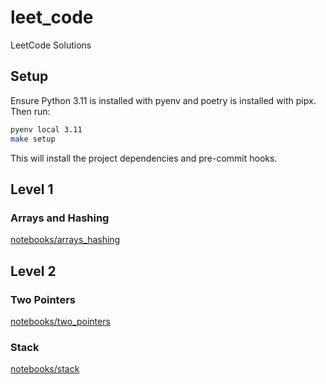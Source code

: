 # leet_code
LeetCode Solutions

## Setup

Ensure Python 3.11 is installed with pyenv and poetry is installed with pipx. Then run:

```bash
pyenv local 3.11
make setup
```

This will install the project dependencies and pre-commit hooks.

## Level 1

### Arrays and Hashing


[notebooks/arrays_hashing](notebooks/arrays_hashing)

## Level 2

### Two Pointers

[notebooks/two_pointers](notebooks/two_pointers)

### Stack

[notebooks/stack](notebooks/stack)
